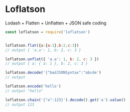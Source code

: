 # Loflatson
Lodash + Flatten + Unflatten + JSON safe coding

```javascript
const loflatson = require('loflatson')


loflatson.flat({a:{a:1},b:2,c:3})
// output { 'a.a': 1, b: 2, c: 3 }

loflatson.unflat({ 'a.a': 1, b: 2, c: 3 })
// output { a: { a: 1 }, b: 2, c: 3 }

loflatson.decode('{"badJSONSyntax":"abcde')
// output

loflatson.encode('hello')
// output "hello"

loflatson.chain('{"a":123}').decode().get('a').value()
// output 123

```